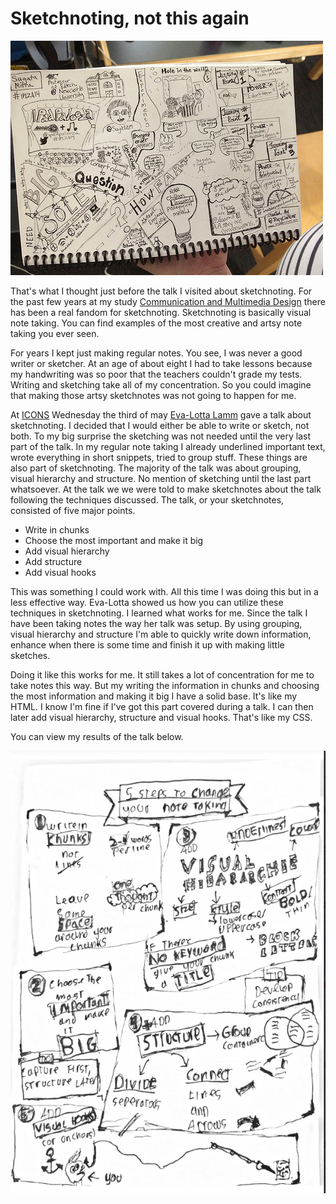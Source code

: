 # Sketchnoting, not this again
![sketchnotes](assets/hero_2.jpg)

That's what I thought just before the talk I visited about sketchnoting. For the past few years at my study [Communication and Multimedia Design](https://www.cmd-amsterdam.nl/english/) there has been a real fandom for sketchnoting. Sketchnoting is basically visual note taking. You can find examples of the most creative and artsy note taking you ever seen.

For years I kept just making regular notes. You see, I was never a good writer or sketcher. At an age of about eight I had to take lessons because my handwriting was so poor that the teachers couldn't grade my tests. Writing and sketching take all of my concentration. So you could imagine that making those artsy sketchnotes was not going to happen for me.

At [ICONS](https://www.eventbrite.nl/e/icons-15-eva-lotta-lamm-tickets-33120075036#) Wednesday the third of may [Eva-Lotta Lamm](http://evalotta.net/) gave a talk about sketchnoting. I decided that I would either be able to write or sketch, not both. To my big surprise the sketching was not needed until the very last part of the talk. In my regular note taking I already underlined important text, wrote everything in short snippets, tried to group stuff. These things are also part of sketchnoting. The majority of the talk was about grouping, visual hierarchy and structure. No mention of sketching until the last part whatsoever. At the talk we we were told to make sketchnotes about the talk following the techniques discussed. The talk, or your sketchnotes, consisted of five major points.

* Write in chunks
* Choose the most important and make it big
* Add visual hierarchy
* Add structure
* Add visual hooks

This was something I could work with. All this time I was doing this but in a less effective way. Eva-Lotta showed us how you can utilize these techniques in sketchnoting. I learned what works for me. Since the talk I have been taking notes the way her talk was setup. By using grouping, visual hierarchy and structure I'm able to quickly write down information, enhance when there is some time and finish it up with making little sketches.

Doing it like this works for me. It still takes a lot of concentration for me to take notes this way. But my writing the information in chunks and choosing the most information and making it big I have a solid base. It's like my HTML. I know I'm fine if I've got this part covered during a talk. I can then later add visual hierarchy, structure and visual hooks. That's like my CSS.

You can view my results of the talk below.

![sketchnotes talk results](assets/skethnote_talk_result.png)

